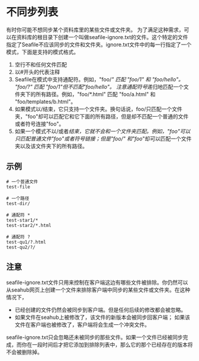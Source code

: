 # 不同步列表

有时你可能不想同步某个资料库里的某些文件或文件夹。
为了满足这种需求，可以在资料库的根目录下创建一个叫做seafile-ignore.txt的文件。这个特定的文件指定了Seafile不应该同步的文件和文件夹。ignore.txt文件中的每一行指定了一个模式，下面是支持的模式格式。

1. 空行不和任何文件匹配
2. 以#开头的代表注释
3. Seafile在模式中支持通配符。例如，"foo/*" 匹配 "foo/1" 和 "foo/hello"。 "foo/?" 匹配 "foo/1"但不匹配"foo/hello"。 注意通配符号*递归地匹配一个文件夹下的所有路径。例如，"foo/*.html" 匹配 "foo/a.html" 和 "foo/templates/b.html"。
4. 如果模式以/结束，它只支持一个文件夹。换句话说，foo/只匹配一个文件夹，"foo"却可以匹配它和它下面的所有路径，但是却不匹配一个普通的文件或者符号连接"foo"。
5. 如果一个模式不以/或者*结束，它就不会和一个文件夹匹配。例如，"foo"可以只匹配普通文件"foo"或者符号链接；但是"foo/" 和"foo*"却可以匹配一个文件夹以及该文件夹下的所有路径。

## 示例

```
# 一个普通文件
test-file

# 一个路径
test-dir/

# 通配符 *
test-star1/*
test-star2/*.html

# 通配符 ?
test-qu1/?.html
test-qu2/?/
```

## 注意

seafile-ignore.txt文件只用来控制在客户端这边有哪些文件被排除。你仍然可以从seahub网页上创建一个文件来排除客户端中同步的某些文件或文件夹。在这种情况下，

* 已经创建的文件仍然会被同步到客户端。但是任何后续的修改都会被忽略。
* 如果文件在seahub上被修改了，该文件的新版本会被同步回客户端； 如果该文件在客户端也被修改了，客户端将会生成一个冲突文件。

seafile-ignore.txt只会忽略还未被同步的那些文件。如果一个文件已经被同步完成，而你在一段时间后才把它添加到排除列表中，那么它的那个已经存在的版本将不会被删除掉。
